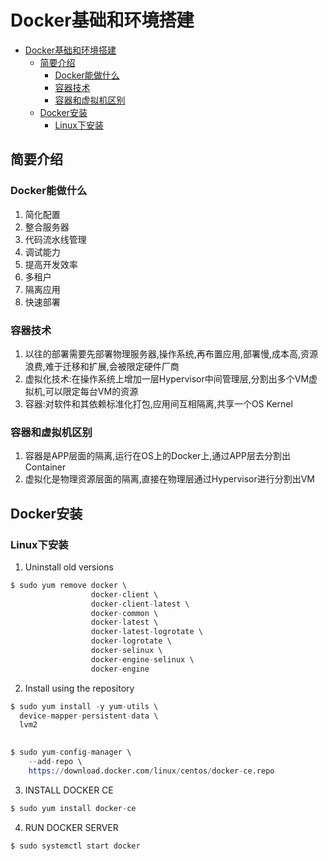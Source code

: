 # Docker基础和环境搭建
<!-- TOC -->

- [Docker基础和环境搭建](#docker基础和环境搭建)
    - [简要介绍](#简要介绍)
        - [Docker能做什么](#docker能做什么)
        - [容器技术](#容器技术)
        - [容器和虚拟机区别](#容器和虚拟机区别)
    - [Docker安装](#docker安装)
        - [Linux下安装](#linux下安装)

<!-- /TOC -->
## 简要介绍

### Docker能做什么
1. 简化配置
2. 整合服务器
3. 代码流水线管理
4. 调试能力
5. 提高开发效率
6. 多租户
7. 隔离应用
8. 快速部署

### 容器技术
1. 以往的部署需要先部署物理服务器,操作系统,再布置应用,部署慢,成本高,资源浪费,难于迁移和扩展,会被限定硬件厂商
2. 虚拟化技术:在操作系统上增加一层Hypervisor中间管理层,分割出多个VM虚拟机,可以限定每台VM的资源
3. 容器:对软件和其依赖标准化打包,应用间互相隔离,共享一个OS Kernel

### 容器和虚拟机区别
1. 容器是APP层面的隔离,运行在OS上的Docker上,通过APP层去分割出Container
2. 虚拟化是物理资源层面的隔离,直接在物理层通过Hypervisor进行分割出VM


## Docker安装

### Linux下安装
1. Uninstall old versions
```s
$ sudo yum remove docker \
                  docker-client \
                  docker-client-latest \
                  docker-common \
                  docker-latest \
                  docker-latest-logrotate \
                  docker-logrotate \
                  docker-selinux \
                  docker-engine-selinux \
                  docker-engine
```

2. Install using the repository
```s
$ sudo yum install -y yum-utils \
  device-mapper-persistent-data \
  lvm2
  

$ sudo yum-config-manager \
    --add-repo \
    https://download.docker.com/linux/centos/docker-ce.repo
```

3. INSTALL DOCKER CE
```s
$ sudo yum install docker-ce
```

4. RUN DOCKER SERVER
```s
$ sudo systemctl start docker
```